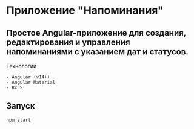 # Приложение "Напоминания"
## Простое Angular-приложение для создания, редактирования и управления напоминаниями с указанием дат и статусов.

Технологии

    - Angular (v14+)
    - Angular Material
    - RxJS

## Запуск
`npm start`    
